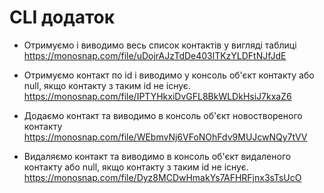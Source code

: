 # CLI додаток

- Отримуємо і виводимо весь список контактів у вигляді таблиці
https://monosnap.com/file/uDojrAJzTdDe403lTKzYLDFtNJfJdE

- Отримуємо контакт по id і виводимо у консоль об'єкт контакту або null, якщо контакту з таким id не існує.
https://monosnap.com/file/IPTYHkxiDvGFL8BkWLDkHsiJ7kxaZ6

- Додаємо контакт та виводимо в консоль об'єкт новоствореного контакту
https://monosnap.com/file/WEbmvNj6VFoNOhFdv9MUJcwNQy7tVV

- Видаляємо контакт та виводимо в консоль об'єкт видаленого контакту або null, якщо контакту з таким id не існує.
https://monosnap.com/file/Dyz8MCDwHmakYs7AFHRFjnx3sTsUcO